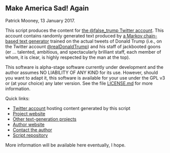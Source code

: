 Make America Sad! Again
--------------------
Patrick Mooney, 13 January 2017.



This script produces the content for <a rel="me muse" href="https://twitter.com/false_trump">the @false_trump Twitter account</a>. This account contains randomly generated text produced by <a rel="me" href="">a Markov chain-based text generator</a> trained on the actual tweets of Donald Trump (i.e., on the Twitter account <a rel="nofollow" href="https://twitter.com/realDonaldTrump">@realDonaldTrump</a>) and his staff of jackbooted goons (er ... talented, ambitious, and spectacularly brilliant staff, each member of whom, it is clear, is highly respected by the man at the top).

This software is alpha-stage software currently under development and the author assumes NO LIABILITY OF ANY KIND for its use. However, should you want to adapt it, this software is available for your use under the GPL v3 or (at your choice) any later version. See the file <a rel="attachment" href="https://github.com/patrick-brian-mooney/make-america-sad-again/blob/master/LICENSE.md">LICENSE.md</a> for more information.

Quick links:
<ul>
<li><a rel="me muse" href="https://twitter.com/false_trump">Twitter account</a> hosting content generated by this script</li>
<li><a rel="me" href="http://patrickbrianmooney.nfshost.com/~patrick/projects/TrumpTweets/">Project website</a></li>
<li><a rel="me" href="http://patrickbrianmooney.nfshost.com/~patrick/projects/#text-gen">Other text-generation projects</a></li>
<li><a rel="me" href="http://patrickbrianmooney.nfshost.com/~patrick/">Author website</a></li>
<li><a rel="me" href="http://patrickbrianmooney.nfshost.com/~patrick/contact.html">Contact the author</a></li>
<li><a rel="me" href="https://github.com/patrick-brian-mooney/make-america-sad-again">Script repository</a></li>
</ul>

More information will be available here eventually, I hope.
